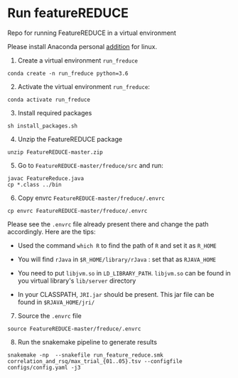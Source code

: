 # Run featureREDUCE
Repo for running FeatureREDUCE in a virtual environment

Please install Anaconda personal [addition](https://www.anaconda.com/products/distribution) for linux. 



1. Create a virtual environment `run_freduce`

```
conda create -n run_freduce python=3.6
```

2. Activate the virtual environment `run_freduce`:

```
conda activate run_freduce
```

3. Install required packages

```
sh install_packages.sh
```

4. Unzip the FeatureREDUCE package

```
unzip FeatureREDUCE-master.zip
```

5. Go to `FeatureREDUCE-master/freduce/src` and run:

```
javac FeatureReduce.java
cp *.class ../bin
```

6. Copy envrc `FeatureREDUCE-master/freduce/.envrc`

```
cp envrc FeatureREDUCE-master/freduce/.envrc 
```

Please see the `.envrc` file already present there and change the path accordingly. Here are the tips:

- Used the command `which R` to find the path of `R` and set it as `R_HOME`

- You will find `rJava` in `$R_HOME/library/rJava` : set that as `RJAVA_HOME` 

- You need to put `libjvm.so` in `LD_LIBRARY_PATH`. `libjvm.so` can be found in you virtual library's `lib/server` directory

- In your CLASSPATH, `JRI.jar` should be present. This jar file can be found in `$RJAVA_HOME/jri/` 


7. Source the `.envrc` file

```
source FeatureREDUCE-master/freduce/.envrc
```

8. Run the snakemake pipeline to generate results
```
snakemake -np  --snakefile run_feature_reduce.smk correlation_and_rsq/max_trial_{01..05}.tsv --configfile configs/config.yaml -j3
```
